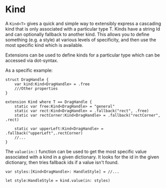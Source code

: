 # Kind

A `Kind<T>` gives a quick and simple way to extensibly express a cascading kind that is only associated with a particular type T. Kinds have a string Id and can optionally fallback to another kind.  This allows you to define something (e.g. a style) at various levels of specificity, and then use the most specific kind which is available.

Extensions can be used to define kinds for a particular type which can be accessed via dot-syntax.

As a specific example:
```
struct DragHandle {
	var kind:Kind<DragHandle> = .free
	///Other properties
}

extension Kind where T == DragHandle {
	static var free:Kind<DragHandle> = "general"
	static var rect:Kind<DragHandle> = .fallback("rect", .free)
	static var rectCorner:Kind<DragHandle> = .fallback("rectCorner", .rect)
	
	static var upperLeft:Kind<DragHandle> = .fallback("upperLeft",.rectCorner)
	//...
}
```

The `value(in:)` function can be used to get the most specific value associated with a kind in a given dictionary. It looks for the id in the given dictionary, then tries fallback ids if a value isn't found.
```
var styles:[Kind<DragHandle>: HandleStyle] = //...

let style:HandleStyle = kind.value(in: styles)
```

